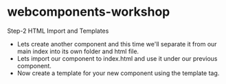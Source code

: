 # webcomponents-workshop

Step-2 HTML Import and Templates

- Lets create another component and this time we'll separate it from our main index into its own folder and html file.
 - Lets import our component to index.html and use it under our previous <hello-world> component.
- Now create a template for your new component using the template tag.

  



